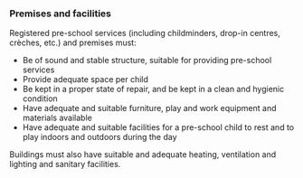 ###  **Premises and facilities**

Registered pre-school services (including childminders, drop-in centres,
crèches, etc.) and premises must:

  * Be of sound and stable structure, suitable for providing pre-school services 
  * Provide adequate space per child 
  * Be kept in a proper state of repair, and be kept in a clean and hygienic condition 
  * Have adequate and suitable furniture, play and work equipment and materials available 
  * Have adequate and suitable facilities for a pre-school child to rest and to play indoors and outdoors during the day 

Buildings must also have suitable and adequate heating, ventilation and
lighting and sanitary facilities.
